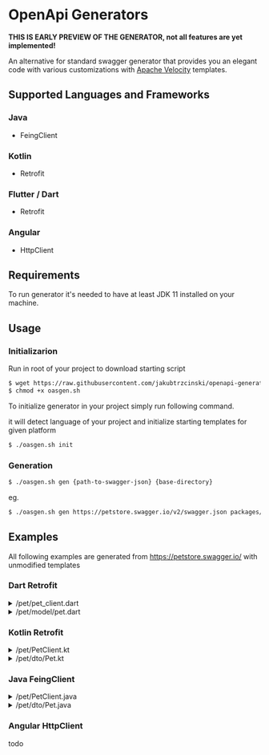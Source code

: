 # OpenApi Generators

**THIS IS EARLY PREVIEW OF THE GENERATOR, not all features are yet implemented!**

An alternative for standard swagger generator that provides you 
an elegant code with various customizations with [Apache Velocity](https://github.com/apache/velocity-engine) templates.

## Supported Languages and Frameworks

### Java
* FeingClient

### Kotlin
* Retrofit

### Flutter / Dart
* Retrofit

### Angular
* HttpClient


## Requirements
To run generator it's needed to have at least JDK 11 installed on your machine.

## Usage
### Initializarion
Run in root of your project to download starting script
```bash
$ wget https://raw.githubusercontent.com/jakubtrzcinski/openapi-generators/master/oasgen.sh
$ chmod +x oasgen.sh
```

To initialize generator in your project simply run following command. 

it will detect language of your project and initialize starting templates for given platform
```bash
$ ./oasgen.sh init
```


### Generation

```bash
$ ./oasgen.sh gen {path-to-swagger-json} {base-directory}
```

eg.
```bash
$ ./oasgen.sh gen https://petstore.swagger.io/v2/swagger.json packages/shared/lib/api
```

## Examples
All following examples are generated from https://petstore.swagger.io/ with unmodified templates

### Dart Retrofit

<details>
    <summary>/pet/pet_client.dart</summary>

```dart
import 'package:dio/dio.dart';
import 'package:retrofit/retrofit.dart';

import 'dto/pet.dart';
import '../../commons/dto/api_response.dart';

part 'pet_client.g.dart';
@RestApi()
abstract class  PetClient {
  factory PetClient(Dio dio, {String baseUrl}) = _PetClient;

  @POST("/pet/{petId}/uploadImage")
  Future<ApiResponse> uploadFile(
      @Path("petId") int petId
  );

  @PUT("/pet")
  Future<void> updatePet(
  );

  @POST("/pet")
  Future<void> addPet(
  );

  @GET("/pet/findByStatus")
  Future<List<Pet>> findPetsByStatus(
      @Query("status") List<String> status
  );

  @GET("/pet/findByTags")
  Future<List<Pet>> findPetsByTags(
      @Query("tags") List<String> tags
  );

  @GET("/pet/{petId}")
  Future<Pet> getPetById(
      @Path("petId") int petId
  );

  @POST("/pet/{petId}")
  Future<void> updatePetWithForm(
      @Path("petId") int petId
  );

  @DELETE("/pet/{petId}")
  Future<void> deletePet(
      @Header("api_key") String api_key,
      @Path("petId") int petId
  );
}
```
</details>

<details>
    <summary>/pet/model/pet.dart</summary>

```dart
import 'package:json_annotation/json_annotation.dart';

import '../../commons/dto/category.dart';
import '../../commons/dto/tag.dart';
part 'pet.g.dart';

@JsonSerializable()
class Pet {
  int? id;
  Category? category;
  String name;
  String photoUrls;
  Tag? tags;
  String? status;
  Pet({
    this.id,
    this.category,
    required this.name,
    required this.photoUrls,
    this.tags,
    this.status,
  });
  factory Pet.fromJson(Map<String, dynamic> json) => _$PetFromJson(json);
  Map<String, dynamic> toJson() => _$PetToJson(this);
}

```
</details>


### Kotlin Retrofit
<details>
    <summary>/pet/PetClient.kt</summary>

```kotlin
package out.io.trzcinski.test.pet

import retrofit2.http.*
import retrofit2.Call

import out.io.trzcinski.test.pet.dto.Pet
import out.io.trzcinski.test.commons.dto.ApiResponse

interface PetClient {

    @POST("/pet/{petId}/uploadImage")
    fun uploadFile(
        @Path("petId") petId: Int
    ): Call<ApiResponse>

    @PUT("/pet")
    fun updatePet(
        @Body() payload: Pet
    ): Call<Void>

    @POST("/pet")
    fun addPet(
        @Body() payload: Pet
    ): Call<Void>

    @GET("/pet/findByStatus")
    fun findPetsByStatus(
        @Query("status") status: List<String>
    ): Call<List<Pet>>

    @GET("/pet/findByTags")
    fun findPetsByTags(
        @Query("tags") tags: List<String>
    ): Call<List<Pet>>

    @GET("/pet/{petId}")
    fun getPetById(
        @Path("petId") petId: Int
    ): Call<Pet>

    @POST("/pet/{petId}")
    fun updatePetWithForm(
        @Path("petId") petId: Int
    ): Call<Void>

    @DELETE("/pet/{petId}")
    fun deletePet(
        @Header("api_key") api_key: String,
        @Path("petId") petId: Int
    ): Call<Void>
}
```
</details>

<details>
    <summary>/pet/dto/Pet.kt</summary>

```kotlin
package out.io.trzcinski.test.pet.dto

import out.io.trzcinski.test.commons.dto.Category
import out.io.trzcinski.test.commons.dto.Tag

data class Pet(
    val id: Int?,
    val category: Category?,
    val name: String,
    val photoUrls: List<String>,
    val tags: List<Tag>?,
    val status: String?,
)

```
</details>
    
    
### Java FeingClient
<details>
    <summary>/pet/PetClient.java</summary>

```java
package io.trzcinski.test.pet;

import org.springframework.web.bind.annotation.*;
import java.util.List;
import java.util.Map;
import org.springframework.lang.Nullable;

import io.trzcinski.test.pet.dto.Pet;
import io.trzcinski.test.commons.dto.ApiResponse;

interface PetClient {

    @PostMapping("/pet/{petId}/uploadImage")
    ApiResponse uploadFile(
        @RequestParam("petId") Integer petId
    );

    @PutMapping("/pet")
    void updatePet(
        @RequestBody() Pet payload
    );

    @PostMapping("/pet")
    void addPet(
        @RequestBody() Pet payload
    );

    @GetMapping("/pet/findByStatus")
    List<Pet> findPetsByStatus(
        @RequestParam("status") List<String> status
    );

    @GetMapping("/pet/findByTags")
    List<Pet> findPetsByTags(
        @RequestParam("tags") List<String> tags
    );

    @GetMapping("/pet/{petId}")
    Pet getPetById(
        @RequestParam("petId") Integer petId
    );

    @PostMapping("/pet/{petId}")
    void updatePetWithForm(
        @RequestParam("petId") Integer petId
    );

    @DeleteMapping("/pet/{petId}")
    void deletePet(
        @RequestHeader("api_key") String api_key,
        @RequestParam("petId") Integer petId
    );
}
```
</details>

<details>
    <summary>/pet/dto/Pet.java</summary>

```java
package io.trzcinski.test.pet.dto;

import io.trzcinski.test.commons.dto.Category;
import io.trzcinski.test.commons.dto.Tag;
import lombok.Data;
import org.springframework.lang.Nullable;
import java.util.List;

@Data
public class Pet{
    @Nullable
    private Integer id;
    @Nullable
    private Category category;
    private String name;
    private List<String> photoUrls;
    @Nullable
    private List<Tag> tags;
    @Nullable
    private String status;
}
```
</details>

### Angular HttpClient
todo

